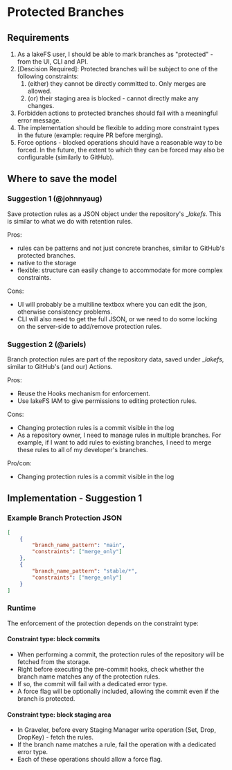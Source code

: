 # Protected Branches

## Requirements

1. As a lakeFS user, I should be able to mark branches as "protected" - from the UI, CLI and API.
1. [Descision Required]: Protected branches will be subject to one of the following constraints:
   1. (either) they cannot be directly committed to. Only merges are allowed.
   1. (or) their staging area is blocked - cannot directly make any changes.
1. Forbidden actions to protected branches should fail with a meaningful error message.
1. The implementation should be flexible to adding more constraint types in the future (example: require PR before merging).
1. Force options - blocked operations should have a reasonable way to be forced. In the future, the extent to which they can be forced may also be configurable (similarly to GitHub).

## Where to save the model

### Suggestion 1 (@johnnyaug)

Save protection rules as a JSON object under the repository's __lakefs_. This is similar to what we do with retention rules.

Pros:
- rules can be patterns and not just concrete branches, similar to GitHub's protected branches.
- native to the storage
- flexible: structure can easily change to accommodate for more complex constraints. 

Cons:
- UI will probably be a multiline textbox where you can edit the json, otherwise consistency problems.
- CLI will also need to get the full JSON, or we need to do some locking on the server-side to add/remove protection rules.

### Suggestion 2 (@ariels)

Branch protection rules are part of the repository data, saved under __lakefs_, similar to GitHub's (and our) Actions.

Pros:
- Reuse the Hooks mechanism for enforcement.
- Use lakeFS IAM to give permissions to editing protection rules.

Cons:
- Changing protection rules is a commit visible in the log
- As a repository owner, I need to manage rules in multiple branches. For example, if I want to add rules to existing branches, I need to merge these rules to all of my developer's branches.

Pro/con:
- Changing protection rules is a commit visible in the log
## Implementation - Suggestion 1

### Example Branch Protection JSON

```json
[
	{
		"branch_name_pattern": "main",
		"constraints": ["merge_only"]
	},
	{
		"branch_name_pattern": "stable/*",
		"constraints": ["merge_only"]
	}
]
```

### Runtime

The enforcement of the protection depends on the constraint type:

#### Constraint type: block commits

* When performing a commit, the protection rules of the repository will be fetched from the storage.
* Right before executing the pre-commit hooks, check whether the branch name matches any of the protection rules.
* If so, the commit will fail with a dedicated error type.
* A force flag will be optionally included, allowing the commit even if the branch is protected.

#### Constraint type: block staging area

* In Graveler, before every Staging Manager write operation (Set, Drop, DropKey) - fetch the rules.
* If the branch name matches a rule, fail the operation with a dedicated error type.
* Each of these operations should allow a force flag.
